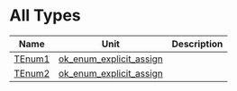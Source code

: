 # All Types


| Name | Unit | Description |
|---|---|---|
| [TEnum1](ok_enum_explicit_assign.md#TEnum1) | [ok_enum_explicit_assign](ok_enum_explicit_assign.md) |   |
| [TEnum2](ok_enum_explicit_assign.md#TEnum2) | [ok_enum_explicit_assign](ok_enum_explicit_assign.md) |   |
